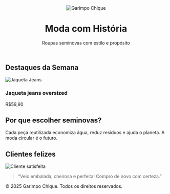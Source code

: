 <!DOCTYPE html>
<html lang="pt-BR">
<head>
  <meta charset="UTF-8">
  <title>Garimpo Chique</title>
  <link rel="stylesheet" href="style.css">
</head>
<body>
  <header>
    <img src="images/logo.png" alt="Garimpo Chique" class="logo">
    <h1>Moda com História</h1>
    <p>Roupas seminovas com estilo e propósito</p>
  </header>

  <section class="destaques">
    <h2>Destaques da Semana</h2>
    <div class="produto">
      <img src="images/produto1.jpg" alt="Jaqueta Jeans">
      <h3>Jaqueta jeans oversized</h3>
      <p>R$59,90</p>
    </div>
  </section>

  <section class="sustentabilidade">
    <h2>Por que escolher seminovas?</h2>
    <p>Cada peça reutilizada economiza água, reduz resíduos e ajuda o planeta. A moda circular é o futuro.</p>
  </section>

  <section class="depoimentos">
    <h2>Clientes felizes</h2>
    <div class="depoimento">
      <img src="images/cliente1.jpg" alt="Cliente satisfeita">
      <blockquote>“Veio embalada, cheirosa e perfeita! Compro de novo com certeza.”</blockquote>
    </div>
  </section>

  <footer>
    <p>&copy; 2025 Garimpo Chique. Todos os direitos reservados.</p>
  </footer>
</body>
</html>

